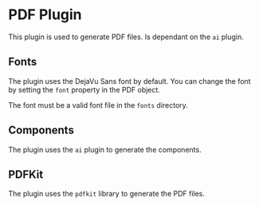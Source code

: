 # PDF Plugin

This plugin is used to generate PDF files. Is dependant on the `ai` plugin.

## Fonts

The plugin uses the DejaVu Sans font by default. You can change the font by setting the `font` property in the PDF object.

The font must be a valid font file in the `fonts` directory.

## Components

The plugin uses the `ai` plugin to generate the components.

## PDFKit

The plugin uses the `pdfkit` library to generate the PDF files.
